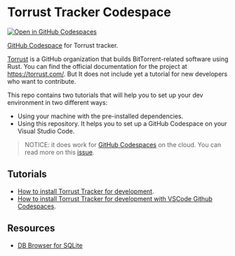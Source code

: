 # Torrust Tracker Codespace

[![Open in GitHub Codespaces](https://github.com/codespaces/badge.svg)](https://github.com/codespaces/new?hide_repo_select=true&ref=main&repo=573100409)

[GitHub Codespace](https://github.com/features/codespaces) for Torrust tracker.

[Torrust](https://torrust.com/) is a GitHub organization that builds BitTorrent-related software using Rust. You can find the official documentation for the project at <https://torrust.com/>. But It does not include yet a tutorial for new developers who want to contribute.

This repo contains two tutorials that will help you to set up your dev environment in two different ways:

- Using your machine with the pre-installed dependencies.
- Using this repository. It helps you to set up a GitHub Codespace on your Visual Studio Code.

> NOTICE: it does work for [GitHub Codespaces](https://github.com/codespaces) on the cloud. You can read more on this [issue](https://github.com/josecelano/torrust-codespace/issues/1).

## Tutorials

- [How to install Torrust Tracker for development](./docs/how_to_install_torrust_tracker_for_development.md).
- [How to install Torrust Tracker for development with VSCode Github Codespaces](./docs/how_to_install_torrust_tracker_for_development_with_github_codespaces.md).

## Resources

- [DB Browser for SQLite](https://sqlitebrowser.org/)
